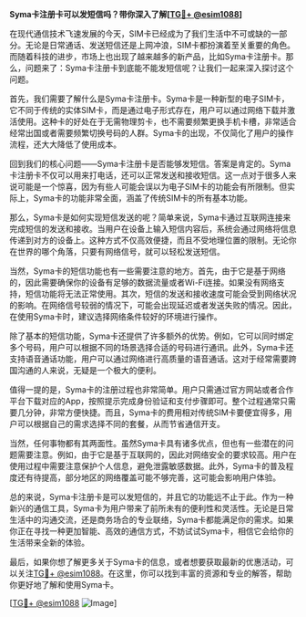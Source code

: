 **Syma卡注册卡可以发短信吗？带你深入了解[[TG💪+ @esim1088](https://t.me/s/esim1088)]**

在现代通信技术飞速发展的今天，SIM卡已经成为了我们生活中不可或缺的一部分。无论是日常通话、发送短信还是上网冲浪，SIM卡都扮演着至关重要的角色。而随着科技的进步，市场上也出现了越来越多的新产品，比如Syma卡注册卡。那么，问题来了：Syma卡注册卡到底能不能发短信呢？让我们一起来深入探讨这个问题。

首先，我们需要了解什么是Syma卡注册卡。Syma卡是一种新型的电子SIM卡，它不同于传统的实体SIM卡，而是通过电子形式存在，用户可以通过网络下载并激活使用。这种卡的好处在于无需物理剪卡，也不需要频繁更换手机卡槽，非常适合经常出国或者需要频繁切换号码的人群。Syma卡的出现，不仅简化了用户的操作流程，还大大降低了使用成本。

回到我们的核心问题——Syma卡注册卡是否能够发短信。答案是肯定的。Syma卡注册卡不仅可以用来打电话，还可以正常发送和接收短信。这一点对于很多人来说可能是一个惊喜，因为有些人可能会误以为电子SIM卡的功能会有所限制。但实际上，Syma卡的功能非常全面，涵盖了传统SIM卡的所有基本功能。

那么，Syma卡是如何实现短信发送的呢？简单来说，Syma卡通过互联网连接来完成短信的发送和接收。当用户在设备上输入短信内容后，系统会通过网络将信息传递到对方的设备上。这种方式不仅高效便捷，而且不受地理位置的限制。无论你在世界的哪个角落，只要有网络信号，就可以轻松发送短信。

当然，Syma卡的短信功能也有一些需要注意的地方。首先，由于它是基于网络的，因此需要确保你的设备有足够的数据流量或者Wi-Fi连接。如果没有网络支持，短信功能将无法正常使用。其次，短信的发送和接收速度可能会受到网络状况的影响。在网络信号较弱的情况下，可能会出现延迟或者发送失败的情况。因此，在使用Syma卡时，建议选择网络条件较好的环境进行操作。

除了基本的短信功能，Syma卡还提供了许多额外的优势。例如，它可以同时绑定多个号码，用户可以根据不同的场景选择合适的号码进行通讯。此外，Syma卡还支持语音通话功能，用户可以通过网络进行高质量的语音通话。这对于经常需要跨国沟通的人来说，无疑是一个极大的便利。

值得一提的是，Syma卡的注册过程也非常简单。用户只需通过官方网站或者合作平台下载对应的App，按照提示完成身份验证和支付步骤即可。整个过程通常只需要几分钟，非常方便快捷。而且，Syma卡的费用相对传统SIM卡要便宜得多，用户可以根据自己的需求选择不同的套餐，从而节省通信开支。

当然，任何事物都有其两面性。虽然Syma卡具有诸多优点，但也有一些潜在的问题需要注意。例如，由于它是基于互联网的，因此对网络安全的要求较高。用户在使用过程中需要注意保护个人信息，避免泄露敏感数据。此外，Syma卡的普及程度还有待提高，部分地区的网络覆盖可能不够完善，这可能会影响用户体验。

总的来说，Syma卡注册卡是可以发短信的，并且它的功能远不止于此。作为一种新兴的通信工具，Syma卡为用户带来了前所未有的便利性和灵活性。无论是日常生活中的沟通交流，还是商务场合的专业联络，Syma卡都能满足你的需求。如果你正在寻找一种更加智能、高效的通信方式，不妨试试Syma卡，相信它会给你的生活带来全新的体验。

最后，如果你想了解更多关于Syma卡的信息，或者想要获取最新的优惠活动，可以关注[TG💪+ @esim1088](https://t.me/s/esim1088)。在这里，你可以找到丰富的资源和专业的解答，帮助你更好地了解和使用Syma卡。

[[TG💪+ @esim1088](https://t.me/s/esim1088) ![Image](https://i.postimg.cc/4NQfJmqS/Snipaste-2025-05-13-00-14-12.png)]